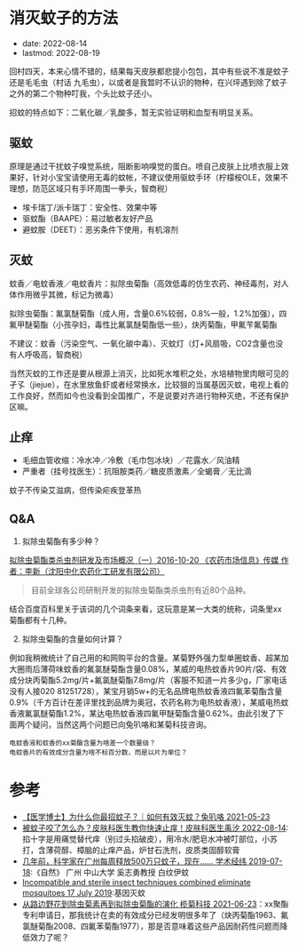 # 消灭蚊子的方法
- date: 2022-08-14
- lastmod: 2022-08-19

回村四天，本来心情不错的，结果每天皮肤都悲提小包包，其中有些说不准是蚊子还是毛毛虫（村话 九毛虫），以或者是我暂时不认识的物种，在兴坪遇到除了蚊子之外的第二个物种叮我，个头比蚊子还小。

招蚊的特点如下：二氧化碳／乳酸多，暂无实验证明和血型有明显关系。

## 驱蚊

原理是通过干扰蚊子嗅觉系统，阻断影响嗅觉的蛋白。喷自己皮肤上比喷衣服上效果好，针对小宝宝请使用无毒的蚊帐，不建议使用驱蚊手环（柠檬桉OLE，效果不理想，防范区域只有手环周围一拳头，智商税）

- 埃卡瑞丁/派卡瑞丁：安全性、效果中等
- 驱蚊酯（BAAPE）：易过敏者友好产品
- 避蚊胺（DEET）：恶劣条件下使用，有机溶剂

## 灭蚊

蚊香／电蚊香液／电蚊香片：拟除虫菊酯（高效低毒的仿生农药、神经毒剂，对人体作用微乎其微，标记为微毒）

拟除虫菊酯：氟氯醚菊酯（成人用，含量0.6%较弱，0.8%一般，1.2%加强），四氟甲醚菊酯（小孩孕妇，毒性比氟氯醚菊酯低一些），炔丙菊酯，甲氟苄氟菊酯

不建议：蚊香（污染空气、一氧化碳中毒）、灭蚊灯（灯+风扇吸，CO2含量也没有人呼吸高，智商税）

当然灭蚊的工作还是要从根源上消灭，比如死水堆积之处，水培植物里肉眼可见的孑孓（jiejue），在水里放鱼虾或者经常换水，比较狠的当属基因灭蚊，电视上看的工作良好，然而如今也没看到全国推广，不是说要对齐进行物种灭绝，不还有保护区嘛。

## 止痒

- 毛细血管收缩：冷水冲／冷敷（毛巾包冰块）／花露水／风油精
- 严重者（挂号找医生）：抗阻胺类药／糖皮质激素／全蝎膏／无比滴

蚊子不传染艾滋病，但传染疟疾登革热

## Q&A

1. 拟除虫菊酯有多少种？

[拟除虫菊酯类杀虫剂研发及市场概况（一）2016-10-20 《农药市场信息》传媒 作者：李新（沈阳中化农药化工研发有限公司）](http://www.pesticidenews.cn/zgny/jdsp/content/a591d7e2-b5dd-427c-abf7-25adae50e6fd.html)
> 目前全球各公司研制开发的拟除虫菊酯类杀虫剂有近80个品种。

结合百度百科里关于该词的几个词条来看，这玩意是某一大类的统称，词条里xx菊酯都有十几种。

2. 拟除虫菊酯的含量如何计算？

例如我稍微统计了自己用的和网购平台的含量。某菊野外强力型单圈蚊香、超某加大圈雨后薄荷味蚊香的氟氯醚菊酯含量0.08%，某威的电热蚊香片90片/袋、有效成分炔丙菊酯5.2mg/片+氟氯醚菊酯7.8mg/片（客服不知道一片多少g，厂家电话没有人接020 81251728），某宝月销5w+的无名品牌电热蚊香液四氟苯菊酯含量0.9%（千方百计在差评里找到品牌为奥冠，农药名称为电热蚊香液），某威电热蚊香液氟氯醚菊酯1.2%，某达电热蚊香液四氟甲醚菊酯含量0.62%。由此引发了下面两个疑问，当然这两个问题已向兔叭咯和某菊科技咨询。

    电蚊香液和蚊香的xx菊酯含量为啥差一个数量级？  
    电蚊香片的有效成分含量为啥不标百分数，而是以片为单位？

# 参考

- [【医学博士】为什么你最招蚊子？｜如何有效灭蚊？兔叭咯 2021-05-23](https://www.bilibili.com/video/BV1GV411j74i)
- [被蚊子咬了怎么办？皮肤科医生教你快速止痒！皮肤科医生禹汐 2022-08-14](https://www.bilibili.com/video/BV1LT411A7M7):掐十字是用痛觉替代痒（别过头掐破皮），用冷水/肥皂水冲被叮部位，小苏打，含薄荷醇、樟脑的止痒产品，炉甘石洗剂，皮质类固醇软膏
- [几年前，科学家在广州每周释放500万只蚊子，现在…… 学术经纬 2019-07-18](https://www.huxiu.com/article/309243.html):《自然》 广州 中山大学 奚志勇教授 白纹伊蚊
- [Incompatible and sterile insect techniques combined eliminate mosquitoes 17 July 2019](https://www.nature.com/articles/s41586-019-1407-9):基因灭蚊
- [从路边野花到除虫菊素再到拟除虫菊酯的演化 榄菊科技 2021-06-23](https://zhuanlan.zhihu.com/p/383277297)：xx聚酯专利申请日，那我统计在卖的有效成分已经发明很多年了（炔丙菊酯1963、氟氯醚菊酯2008、四氟苯菊酯1977），那是否意味着这些产品因耐药性问题而降低效力了呢？